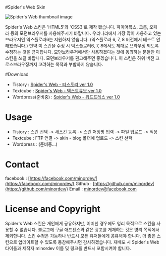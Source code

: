 #Spider's Web Skin 


![Spider's Web thumbnail image](http://cfs.tistory.com/custom/blog/79/798356/skin/preview.gif?=891518230 "Spider's Web thumnail image")

Spider's Web 스킨은 'HTML5'와 'CSS3'로 제작 됐습니다. 파이어폭스, 크롬, 오페라 등의 모던브라우저를 사용해주시기 바랍니다. 우리나라에서 가장 많이 사용하고 있는 브라우저인 익스플로러6는 지원하지 않습니다. (익스플로러 6, 7, 8 버전에서 테스트 안해봤습니다.)  만약 이 스킨을 수정 시 익스플로러6, 7, 8에서도 제대로 브라우징 되도록 수정하는 것을 금지합니다. 모던브라우저에서만 사용하겠다는 것에 동의하는 분들만 이 스킨을 쓰길 바랍니다. 모던브라우저를 권고해주면 좋겠습니다. 이 스킨은 하위 버전 크로스브라우징까지 고려하는 목적과 부합하지 않습니다. 


#Download

* Tistory : [Spider's Web - 티스토리 ver 1.0](https://github.com/minordev/spidersweb-tistory/ "Spider's Web 티스토리 버전" )
* Textcube : [Spider's Web - 텍스트큐브 ver 1.0](https://github.com/minordev/spidersweb-textcube/ "Spider's Web 텍스트큐브 버전")
* Wordpress(준비중) :  [Spider's Web - 워드프레스 ver 1.0](https://github.com/minordev/spidersweb-wordpress/ "Spider's Web 워드프레스 버전")

 # Usage

* Tistory : 스킨 선택 -> 새스킨 등록 -> 스킨 저장명 입력 -> 파일 업로드 -> 적용 
* Textcube : FTP 연결 -> skin - blog 폴더에 업로드 -> 스킨 선택 
* Wordpress : (준비중...) 

# Contact

facebook : [https://facebook.com/minordev/](https://facebook.com/minordev/)
Github : [https://github.com/minordev](https://github.com/minordev/)
Email : minordev@facebook.com 

# License and Copyright

Spider's Web 스킨은 개인에게 공유하지만, 어떠한 경우에도 영리 목적으로 스킨을 사용할 수 없습니다. 블로그에 구글 애드센스와 같은 광고를 게재하는 것은 영리 목적에서 제외합니다. 스킨 수정은 가능하나 반드시 모든 유저들에게 공유해야 합니다. 더 좋은 스킨으로 업데이트할 수 있도록 동참해주시면 감사하겠습니다. 재배포 시 Spider's Web 타이틀과 제작자 minordev 이름 및 링크를 반드시 포함시켜야 합니다.